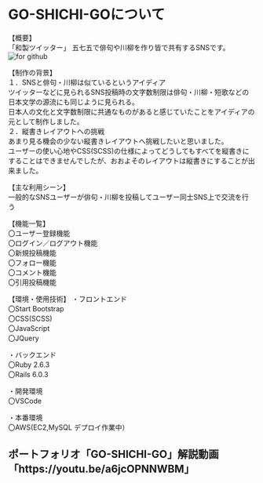 <h1>GO-SHICHI-GOについて</h1>

【概要】  
「和製ツイッター」
五七五で俳句や川柳を作り皆で共有するSNSです。
![for github](https://user-images.githubusercontent.com/68016708/101421084-e650bc00-3936-11eb-8a26-a358c9d34503.jpg)

【制作の背景】  
１．SNSと俳句・川柳は似ているというアイディア  
ツイッターなどに見られるSNS投稿時の文字数制限は俳句・川柳・短歌などの日本文学の源流にも同じように見られる。  
日本人の文化と文字数制限に共通なものがあると感じていたことをアイディアの元として制作しました。  
２．縦書きレイアウトへの挑戦  
あまり見る機会の少ない縦書きレイアウトへ挑戦したいと思いました。  
ユーザーの使い心地やCSS(SCSS)の仕様によってどうしてもすべてを縦書きにすることはできませんでしたが、おおよそのレイアウトは縦書きにすることが出来ました。

【主な利用シーン】  
一般的なSNSユーザーが俳句・川柳を投稿してユーザー同士SNS上で交流を行う

【機能一覧】  
〇ユーザー登録機能  
〇ログイン／ログアウト機能  
〇新規投稿機能  
〇フォロー機能  
〇コメント機能  
〇引用投稿機能

【環境・使用技術】
・フロントエンド  
〇Start Bootstrap  
〇CSS(SCSS)  
〇JavaScript  
〇JQuery
  
・バックエンド  
〇Ruby 2.6.3  
〇Rails 6.0.3
 
・開発環境  
〇VSCode
 
・本番環境  
〇AWS(EC2,MySQL デプロイ作業中）  

<h2>ポートフォリオ「GO-SHICHI-GO」解説動画  
  「https://youtu.be/a6jcOPNNWBM」</h2>
